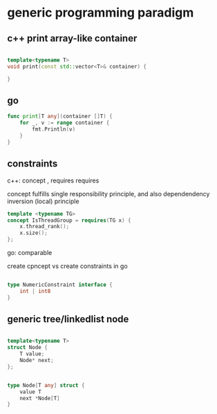 # generic programming paradigm

## c++ print array-like container

```c++

template<typename T>
void print(const std::vector<T>& container) {

}

```

## go

```go
func print[T any](container []T) {
    for _, v := range container {
        fmt.Println(v)
    }
}
```


## constraints

c++: concept , requires requires

concept fulfills single responsibility principle, 
and also dependendency inversion (local) principle

```c++
template <typename TG>
concept IsThreadGroup = requires(TG x) {
    x.thread_rank();
    x.size();
};
```

go: comparable

create cpncept vs create constraints in go

``` go

type NumericConstraint interface {
    int | int8 
}


```

## generic tree/linkedlist node

```c++

template<typename T> 
struct Node {
    T value;
    Node* next;
};

```

```go

type Node[T any] struct {
    value T
    next *Node[T]
}


```